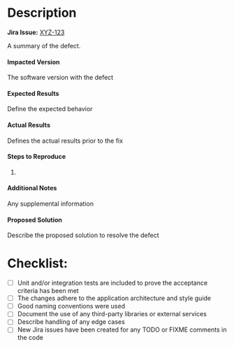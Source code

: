 # Description

**Jira Issue:** [XYZ-123](https://<url>/browse/XYZ-123)

A summary of the defect.

#### Impacted Version

The software version with the defect

#### Expected Results

Define the expected behavior 

#### Actual Results

Defines the actual results prior to the fix

#### Steps to Reproduce

1. 

#### Additional Notes

Any supplemental information

#### Proposed Solution

Describe the proposed solution to resolve the defect



# Checklist:

- [ ] Unit and/or integration tests are included to prove the acceptance criteria has been met
- [ ] The changes adhere to the application architecture and style guide
- [ ] Good naming conventions were used
- [ ] Document the use of any third-party libraries or external services
- [ ] Describe handling of any edge cases
- [ ] New Jira issues have been created for any TODO or FIXME comments in the code